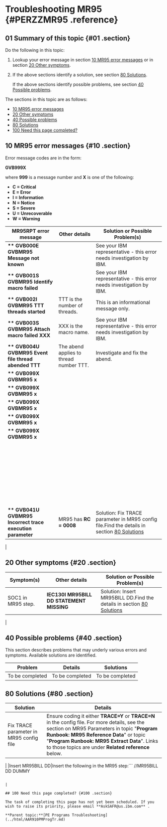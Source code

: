 # Troubleshooting MR95 {#PERZZMR95 .reference}

## 01 Summary of this topic {#01 .section}

Do the following in this topic:

1.  Lookup your error message in section [10 MR95 error messages](PERZZMR95.md#10) or in section [20 Other symptoms](PERZZMR95.md#20).
2.  If the above sections identify a solution, see section [80 Solutions](PERZZMR95.md#80).

    If the above sections identify possible problems, see section [40 Possible problems](PERZZMR95.md#40).


The sections in this topic are as follows:

-   [10 MR95 error messages](PERZZMR95.md#10)
-   [20 Other symptoms](PERZZMR95.md#20)
-   [40 Possible problems](PERZZMR95.md#40)
-   [80 Solutions](PERZZMR95.md#80)
-   [100 Need this page completed?](PERZZMR95.md#100)

## 10 MR95 error messages {#10 .section}

Error message codes are in the form:

**GVB999X**

where **999** is a message number and **X** is one of the following:

-   **C = Critical**
-   **E = Error**
-   **I = Information**
-   **N = Notice**
-   **S = Severe**
-   **U = Unrecoverable**
-   **W = Warning**

|MR95RPT error message|Other details|Solution or Possible Problem\(s\)|
|---------------------|-------------|---------------------------------|
|**\*\* GVB000E GVBMR95 Message not known**| |See your IBM representative - this error needs investigation by IBM.|
|**\*\* GVB001S GVBMR95 Identify macro failed**| |See your IBM representative - this error needs investigation by IBM.|
|**\*\* GVB002I GVBMR95 TTT threads started**|TTT is the number of threads.|This is an informational message only.|
|**\*\* GVB003S GVBMR95 Attach macro failed XXX**|XXX is the macro name.|See your IBM representative - this error needs investigation by IBM.|
|**\*\* GVB004U GVBMR95 Event file thread abended TTT**|The abend applies to thread number TTT.|Investigate and fix the abend.|
|**\*\* GVB099X GVBMR95 x**| | |
|**\*\* GVB099X GVBMR95 x**| | |
|**\*\* GVB099X GVBMR95 x**| | |
|**\*\* GVB099X GVBMR95 x**| | |
|**\*\* GVB099X GVBMR95 x**| | |
| | | |
| | | |
| | | |
| | | |
| | | |
| | | |
| | | |
| | | |
|**\*\* GVB041U GVBMR95 Incorrect trace execution parameter**|MR95 has **RC = 0008**|Solution: Fix TRACE parameter in MR95 config file.Find the details in section [80 Solutions](PERZZMR95.md#80)

|

## 20 Other symptoms {#20 .section}

|Symptom\(s\)|Other details|Solution or Possible Problem\(s\)|
|------------|-------------|---------------------------------|
|SOC1 in MR95 step.|**IEC130I MR95BILL DD STATEMENT MISSING**|Solution: Insert MR95BILL DD.Find the details in section [80 Solutions](PERZZMR95.md#80)

|

## 40 Possible problems {#40 .section}

This section describes problems that may underly various errors and symptoms. Available solutions are identified.

|Problem|Details|Solutions|
|-------|-------|---------|
|To be completed|To be completed|To be completed|

## 80 Solutions {#80 .section}

|Solution|Details|
|--------|-------|
|Fix TRACE parameter in MR95 config file|Ensure coding it either **TRACE=Y** or **TRACE=N** in the config file. For more details, see the section on MR95 Parameters in topic "**Program Runbook: MR95 Reference Data**" or topic "**Program Runbook: MR95 Extract Data**". Links to those topics are under **Related reference** below.

|
|Insert MR95BILL DD|Insert the following in the MR95 step:```
//MR95BILL DD DUMMY        

```

|

## 100 Need this page completed? {#100 .section}

The task of completing this page has not yet been scheduled. If you wish to raise its priority, please email **AskSAFR@us.ibm.com** .

**Parent topic:**[PE Programs Troubleshooting](../html/AAR910PMProgTr.md)

